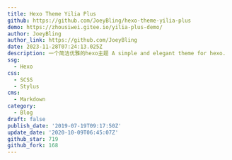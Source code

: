 ```yaml
---
title: Hexo Theme Yilia Plus
github: https://github.com/JoeyBling/hexo-theme-yilia-plus
demo: https://zhousiwei.gitee.io/yilia-plus-demo/
author: JoeyBling
author_link: https://github.com/JoeyBling
date: 2023-11-28T07:24:13.025Z
description: 一个简洁优雅的hexo主题 A simple and elegant theme for hexo.
ssg:
  - Hexo
css:
  - SCSS
  - Stylus
cms:
  - Markdown
category:
  - Blog
draft: false
publish_date: '2019-07-19T09:17:50Z'
update_date: '2020-10-09T06:45:07Z'
github_star: 719
github_fork: 168
---
```

